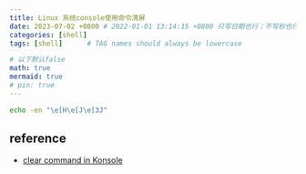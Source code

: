 ```yaml
---
title: Linux 系统console使用命令清屏
date: 2023-07-02 +0800 # 2022-01-01 13:14:15 +0800 只写日期也行；不写秒也行；这样也行 2022-03-09T00:55:42+08:00
categories: [shell]
tags: [shell]      # TAG names should always be lowercase

# 以下默认false
math: true
mermaid: true
# pin: true
---
```



```bash
echo -en "\e[H\e[J\e[3J"
```

## reference

* [clear command in Konsole](https://superuser.com/questions/122911/what-commands-can-i-use-to-reset-and-clear-my-terminal)
